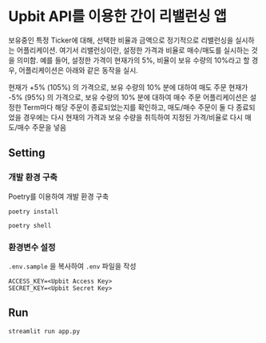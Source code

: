 # Upbit API를 이용한 간이 리밸런싱 앱

보유중인 특정 Ticker에 대해, 선택한 비율과 금액으로 정기적으로 리밸런싱을 실시하는 어플리케이션.
여기서 리밸런싱이란, 설정한 가격과 비율로 매수/매도를 실시하는 것을 의미함.
예를 들어, 설정한 가격이 현재가의 5%, 비율이 보유 수량의 10%라고 할 경우, 어플리케이션은 아래와 같은 동작을 실시.

현재가 +5% (105%) 의 가격으로, 보유 수량의 10% 분에 대하여 매도 주문
현재가 -5% (95%) 의 가격으로, 보유 수량의 10% 분에 대하여 매수 주문
어플리케이션은 설정한 Term마다 해당 주문이 종료되었는지를 확인하고,
매도/매수 주문이 둘 다 종료되었을 경우에는 다시 현재의 가격과 보유 수량을 취득하여 지정된 가격/비율로 다시 매도/매수 주문을 넣음

## Setting

### 개발 환경 구축

Poetry를 이용하여 개발 환경 구축

```shell
poetry install
```

```shell
poetry shell
```

### 환경변수 설정

`.env.sample` 을 복사하여 `.env` 파일을 작성

```shell
ACCESS_KEY=<Upbit Access Key>
SECRET_KEY=<Upbit Secret Key>
```

## Run

```shell
streamlit run app.py
```
